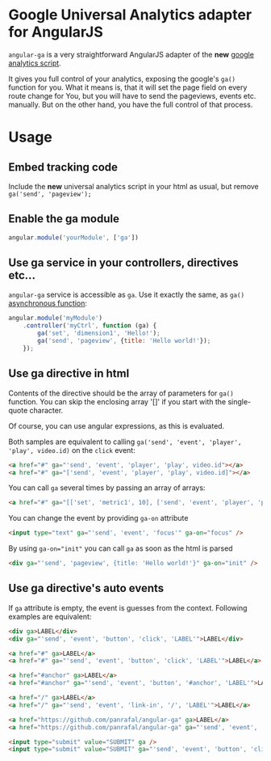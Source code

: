 Google Universal Analytics adapter for AngularJS
================================================

`angular-ga` is a very straightforward AngularJS adapter of the 
**new** [google analytics script](https://developers.google.com/analytics/devguides/collection/analyticsjs/). 

It gives you full control of your analytics, exposing the google's `ga()` function for you.
What it means is, that it will set the page field on every route change for You, but you will 
have to send the pageviews, events etc. manually. But on the other hand, you have the full control of that process.

Usage
=====

## Embed tracking code

Include the **new** universal analytics script in your html as usual, but remove `ga('send', 'pageview');`

## Enable the ga module
```js
angular.module('yourModule', ['ga'])
```

## Use ga service in your controllers, directives etc...

`angular-ga` service is accessible as `ga`. Use it exactly the same, as `ga()` [asynchronous function](https://developers.google.com/analytics/devguides/collection/analyticsjs/method-reference):

```js
angular.module('myModule')
    .controller('myCtrl', function (ga) {
        ga('set', 'dimension1', 'Hello!');
        ga('send', 'pageview', {title: 'Hello world!'});
    });
```

## Use ga directive in html

Contents of the directive should be the array of parameters for `ga()` function. 
You can skip the enclosing array '[]' if you start with the single-quote character.

Of course, you can use angular expressions, as this is evaluated.

Both samples are equivalent to calling `ga('send', 'event', 'player', 'play', video.id)` on the `click` event:
```html
<a href="#" ga="'send', 'event', 'player', 'play', video.id"></a>
<a href="#" ga="['send', 'event', 'player', 'play', video.id]"></a>
```

You can call `ga` several times by passing an array of arrays:
```html
<a href="#" ga="[['set', 'metric1', 10], ['send', 'event', 'player', 'play', video.id]]"></a>
```

You can change the event by providing `ga-on` attribute
```html
<input type="text" ga="'send', 'event', 'focus'" ga-on="focus" />
```

By using `ga-on="init"` you can call `ga` as soon as the html is parsed
```html
<div ga="'send', 'pageview', {title: 'Hello world!'}" ga-on="init" />
```

## Use ga directive's auto events

If `ga` attribute is empty, the event is guesses from the context. Following examples
are equivalent:
```html
<div ga>LABEL</div>
<div ga="'send', 'event', 'button', 'click', 'LABEL'">LABEL</div>
```

```html
<a href="#" ga>LABEL</a>
<a href="#" ga="'send', 'event', 'button', 'click', 'LABEL'">LABEL</a>
```

```html
<a href="#anchor" ga>LABEL</a>
<a href="#anchor" ga="'send', 'event', 'button', '#anchor', 'LABEL'">LABEL</a>
```

```html
<a href="/" ga>LABEL</a>
<a href="/" ga="'send', 'event', 'link-in', '/', 'LABEL'">LABEL</a>
```

```html
<a href="https://github.com/panrafal/angular-ga" ga>LABEL</a>
<a href="https://github.com/panrafal/angular-ga" ga="'send', 'event', 'link-out', 'https://github.com/panrafal/angular-ga', 'LABEL'">LABEL</a>
```

```html
<input type="submit" value="SUBMIT" ga />
<input type="submit" value="SUBMIT" ga="'send', 'event', 'button', 'click', 'SUBMIT'" />
```

